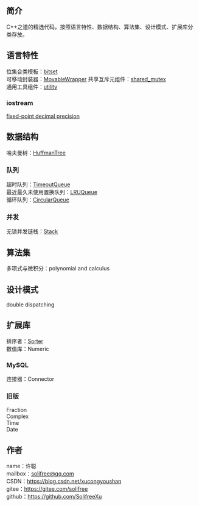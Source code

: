 ## 简介
C++之道的精选代码，按照语言特性、数据结构、算法集、设计模式、扩展库分类存放。

## 语言特性
位集合类模板：[bitset](language%20feature/bitset)  
可移动封装器：[MovableWrapper](language%20feature/MovableWrapper)
共享互斥元组件：[shared_mutex](language%20feature/shared_mutex)  
通用工具组件：[utility](language%20feature/utility)
### iostream
[fixed-point decimal precision](language%20feature/iostream/fixed-point%20decimal%20precision.cpp)

## 数据结构
哈夫曼树：[HuffmanTree](data%20structure/HuffmanTree.cpp)
### 队列
超时队列：[TimeoutQueue](data%20structure/Queue/TimeoutQueue)  
最近最久未使用置换队列：[LRUQueue](data%20structure/Queue/LRUQueue)  
循环队列：[CircularQueue](data%20structure/Queue/CircularQueue)
### 并发
无锁并发链栈：[Stack](data%20structure/Stack)

## 算法集
多项式与微积分：polynomial and calculus

## 设计模式
double dispatching

## 扩展库
排序者：[Sorter](extension%20library/Sorter)  
数值库：Numeric
### MySQL
连接器：Connector
### 旧版
Fraction  
Complex  
Time  
Date

## 作者
name：许聪  
mailbox：solifree@qq.com  
CSDN：https://blog.csdn.net/xucongyoushan  
gitee：https://gitee.com/solifree  
github：https://github.com/SolifreeXu
